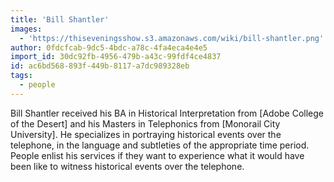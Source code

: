 ```yaml
---
title: 'Bill Shantler'
images:
  - 'https://thiseveningsshow.s3.amazonaws.com/wiki/bill-shantler.png'
author: 0fdcfcab-9dc5-4bdc-a78c-4fa4eca4e4e5
import_id: 30dc92fb-4956-479b-a43c-99fdf4ce4837
id: ac6bd568-893f-449b-8117-a7dc989328eb
tags:
  - people
---
```

Bill Shantler received his BA in Historical Interpretation from [Adobe College of the Desert] and his Masters in Telephonics from [Monorail City University]. He specializes in portraying historical events over the telephone, in the language and subtleties of the appropriate time period. People enlist his services if they want to experience what it would have been like to witness historical events over the telephone.
